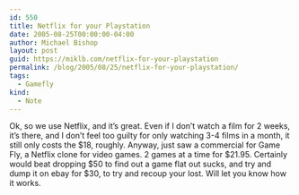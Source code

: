```yaml
---
id: 550
title: Netflix for your Playstation
date: 2005-08-25T00:00:00-04:00
author: Michael Bishop
layout: post
guid: https://miklb.com/netflix-for-your-playstation
permalink: /blog/2005/08/25/netflix-for-your-playstation/
tags:
  - Gamefly
kind:
  - Note
---
```

<p>Ok, so we use Netflix, and it’s great.  Even if I don’t watch a film for 2 weeks, it’s there, and I don’t feel too guilty for only watching 3-4 films in a month, it still only costs the $18, roughly.  Anyway, just saw a commercial for <a http://www.gamefly.com”>Game Fly</a>, a Netflix clone for video games. 2 games at a time for $21.95.  Certainly would beat dropping $50 to find out a game flat out sucks, and try and dump it on ebay for $30, to try and recoup your lost.  Will let you know how it works.</p>